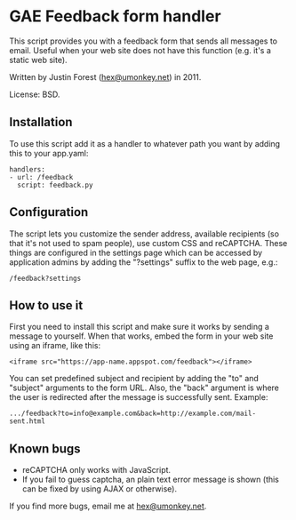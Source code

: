 GAE Feedback form handler
=========================

This script provides you with a feedback form that sends all messages to email.
Useful when your web site does not have this function (e.g. it's a static web
site).

Written by Justin Forest (hex@umonkey.net) in 2011.

License: BSD.


Installation
------------

To use this script add it as a handler to whatever path you want by adding this
to your app.yaml:

    handlers:
    - url: /feedback
      script: feedback.py


Configuration
-------------

The script lets you customize the sender address, available recipients (so that
it's not used to spam people), use custom CSS and reCAPTCHA.  These things are
configured in the settings page which can be accessed by application admins by
adding the "?settings" suffix to the web page, e.g.:

    /feedback?settings



How to use it
-------------

First you need to install this script and make sure it works by sending a
message to yourself.  When that works, embed the form in your web site using an
iframe, like this:

    <iframe src="https://app-name.appspot.com/feedback"></iframe>

You can set predefined subject and recipient by adding the "to" and "subject"
arguments to the form URL.  Also, the "back" argument is where the user is
redirected after the message is successfully sent.  Example:

    .../feedback?to=info@example.com&back=http://example.com/mail-sent.html



Known bugs
----------

- reCAPTCHA only works with JavaScript.
- If you fail to guess captcha, an plain text error message is shown (this can
  be fixed by using AJAX or otherwise).

If you find more bugs, email me at hex@umonkey.net.
